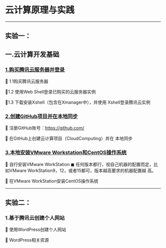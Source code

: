 # **云计算原理与实践**

------



## **实验一：**

## 一.云计算开发基础

### [1.<u>购买腾讯云服务器并登录</u>](./Experiment1/1.md)



 1.1购买腾讯云服务器  

1.2 使用Web Shell登录已购买的云服务器实例

1.3 下载安装Xshell（包含在Xmanager中），并使用 Xshell登录腾讯云实例



### [2.创建GitHub项目并在本地同步](./Experiment1/2.md)

 注册GitHub账号：https://github.com/ 

 在GitHub上创建云计算项目（CloudComputing）并在 本地同步 



### [3.本地安装VMware Workstation和CentOS操作系统](./Experiment1/3.md)

 自行安装VMware WorkStation ◼ 任何版本都行，视自己机器的配置而定，比如VMware WorkStation9，12，或者15都可，版本越高要求的机器配置越 高。 

 在VMware WorkStation安装CentOS操作系统 

------

## 实验二：

### 1.基于腾讯云创建个人网站

 使用WordPress创建个人网站 

  WordPress相关资源 

